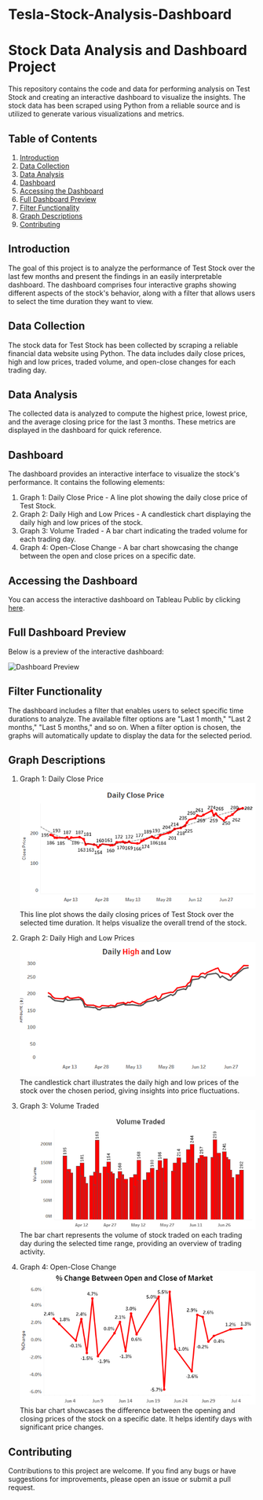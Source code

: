 # Tesla-Stock-Analysis-Dashboard

# Stock Data Analysis and Dashboard Project

This repository contains the code and data for performing analysis on Test Stock and creating an interactive dashboard to visualize the insights. The stock data has been scraped using Python from a reliable source and is utilized to generate various visualizations and metrics.

## Table of Contents

1. [Introduction](#introduction)
2. [Data Collection](#data-collection)
3. [Data Analysis](#data-analysis)
4. [Dashboard](#dashboard)
5. [Accessing the Dashboard](#accessing-the-dashboard)
6. [Full Dashboard Preview](#full-dashboard-preview)
7. [Filter Functionality](#filter-functionality)
8. [Graph Descriptions](#graph-descriptions)
9. [Contributing](#contributing)


## Introduction

The goal of this project is to analyze the performance of Test Stock over the last few months and present the findings in an easily interpretable dashboard. The dashboard comprises four interactive graphs showing different aspects of the stock's behavior, along with a filter that allows users to select the time duration they want to view.

## Data Collection

The stock data for Test Stock has been collected by scraping a reliable financial data website using Python. The data includes daily close prices, high and low prices, traded volume, and open-close changes for each trading day.

## Data Analysis

The collected data is analyzed to compute the highest price, lowest price, and the average closing price for the last 3 months. These metrics are displayed in the dashboard for quick reference.

## Dashboard

The dashboard provides an interactive interface to visualize the stock's performance. It contains the following elements:

1. Graph 1: Daily Close Price - A line plot showing the daily close price of Test Stock.
2. Graph 2: Daily High and Low Prices - A candlestick chart displaying the daily high and low prices of the stock.
3. Graph 3: Volume Traded - A bar chart indicating the traded volume for each trading day.
4. Graph 4: Open-Close Change - A bar chart showcasing the change between the open and close prices on a specific date.

## Accessing the Dashboard

You can access the interactive dashboard on Tableau Public by clicking [here](https://public.tableau.com/shared/DXDS8QQ64?:display_count=n&:origin=viz_share_link).

## Full Dashboard Preview

Below is a preview of the interactive dashboard:

![Dashboard Preview](imng/dash.png)

## Filter Functionality

The dashboard includes a filter that enables users to select specific time durations to analyze. The available filter options are "Last 1 month," "Last 2 months," "Last 5 months," and so on. When a filter option is chosen, the graphs will automatically update to display the data for the selected period.

## Graph Descriptions

1. Graph 1: Daily Close Price
   ![Graph 1](img/g1.png)
   This line plot shows the daily closing prices of Test Stock over the selected time duration. It helps visualize the overall trend of the stock.

2. Graph 2: Daily High and Low Prices
   ![Graph 2](img/g2.png)
   The candlestick chart illustrates the daily high and low prices of the stock over the chosen period, giving insights into price fluctuations.

3. Graph 3: Volume Traded
   ![Graph 3](img/g3.png)
   The bar chart represents the volume of stock traded on each trading day during the selected time range, providing an overview of trading activity.

4. Graph 4: Open-Close Change
   ![Graph 4](img/g4.png)
   This bar chart showcases the difference between the opening and closing prices of the stock on a specific date. It helps identify days with significant price changes.




## Contributing
Contributions to this project are welcome. If you find any bugs or have suggestions for improvements, please open an issue or submit a pull request.
